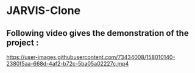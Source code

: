 # JARVIS-Clone

## Following video gives the demonstration of the project :




https://user-images.githubusercontent.com/73434008/158010140-2380f5aa-668d-4af2-b72c-5ba05a02227c.mp4

